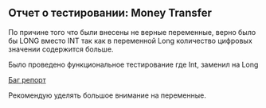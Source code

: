## Отчет о тестировании: Money Transfer
По причине того что были внесены не верные переменные, верно было бы LONG вместо INT так как в переменной Long количество цифровых значении содержится больше.

Было проведено функциональное тестирование где Int, заменил на Long

[Баг репорт](https://github.com/avet87/progJava/issues/1#issue-787095713)

Рекомендую уделять большое внимание на переменные.
